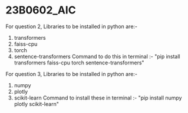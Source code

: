 # 23B0602_AIC



For question 2, Libraries to be installed in python are:-
1. transformers
2. faiss-cpu
3. torch
4. sentence-transformers
   Command to do this in terminal :- "pip install transformers faiss-cpu torch sentence-transformers"

For question 3, Libraries to be installed in python are:-
1. numpy
2. plotly
3. scikit-learn
   Command to install these in terminal :- "pip install numpy plotly scikit-learn"
